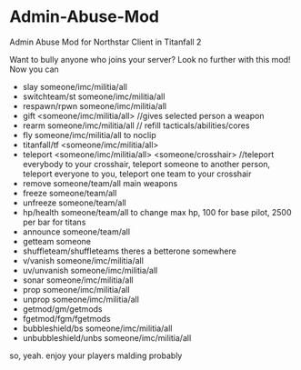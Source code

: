 # Admin-Abuse-Mod
Admin Abuse Mod for Northstar Client in Titanfall 2

Want to bully anyone who joins your server? Look no further with this mod! Now you can
- slay someone/imc/militia/all
- switchteam/st someone/imc/militia/all
- respawn/rpwn someone/imc/militia/all
- gift <weaponId> <someone/imc/militia/all> <mods1> <mods2> <mods3> //gives selected person a weapon
- rearm someone/imc/militia/all // refill tacticals/abilities/cores
- fly someone/imc/militia/all to noclip
- titanfall/tf <someone/imc/militia/all>
-  teleport <someone/imc/militia/all> <someone/crosshair> //teleport everybody to your crosshair, teleport someone to another person, teleport everyone to you, 
    teleport one team to your crosshair
- remove someone/team/all main weapons
- freeze someone/team/all
- unfreeze someone/team/all
- hp/health someone/team/all to change max hp, 100 for base pilot, 2500 per bar for titans
- announce someone/team/all <word1> <word2> <word3>
- getteam someone
- shuffleteam/shuffleteams  theres a betterone somewhere
- v/vanish someone/imc/militia/all
- uv/unvanish someone/imc/militia/all
- sonar someone/imc/militia/all <duration>
- prop someone/imc/militia/all <duration> <modelpath>
- unprop someone/imc/militia/all
- getmod/gm/getmods <weaponId>
- fgetmod/fgm/fgetmods <weaponId>
- bubbleshield/bs someone/imc/militia/all <duration>
- unbubbleshield/unbs someone/imc/militia/all

so, yeah. enjoy your players malding probably
